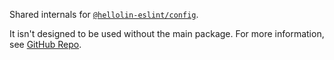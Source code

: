 Shared internals for [`@hellolin-eslint/config`](https://www.npmjs.com/package/@hellolin-eslint/config).

It isn't designed to be used without the main package. For more information, see [GitHub Repo](https://github.com/VLTHellolin/eslint-config).
